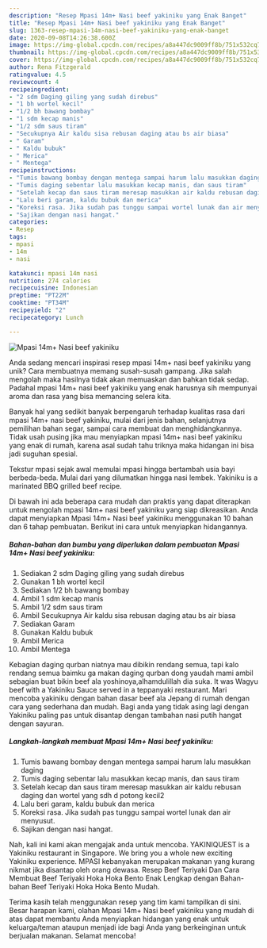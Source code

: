 ```yaml
---
description: "Resep Mpasi 14m+ Nasi beef yakiniku yang Enak Banget"
title: "Resep Mpasi 14m+ Nasi beef yakiniku yang Enak Banget"
slug: 1363-resep-mpasi-14m-nasi-beef-yakiniku-yang-enak-banget
date: 2020-09-08T14:26:38.600Z
image: https://img-global.cpcdn.com/recipes/a8a447dc9009ff8b/751x532cq70/mpasi-14m-nasi-beef-yakiniku-foto-resep-utama.jpg
thumbnail: https://img-global.cpcdn.com/recipes/a8a447dc9009ff8b/751x532cq70/mpasi-14m-nasi-beef-yakiniku-foto-resep-utama.jpg
cover: https://img-global.cpcdn.com/recipes/a8a447dc9009ff8b/751x532cq70/mpasi-14m-nasi-beef-yakiniku-foto-resep-utama.jpg
author: Rena Fitzgerald
ratingvalue: 4.5
reviewcount: 4
recipeingredient:
- "2 sdm Daging giling yang sudah direbus"
- "1 bh wortel kecil"
- "1/2 bh bawang bombay"
- "1 sdm kecap manis"
- "1/2 sdm saus tiram"
- "Secukupnya Air kaldu sisa rebusan daging atau bs air biasa"
- " Garam"
- " Kaldu bubuk"
- " Merica"
- " Mentega"
recipeinstructions:
- "Tumis bawang bombay dengan mentega sampai harum lalu masukkan daging"
- "Tumis daging sebentar lalu masukkan kecap manis, dan saus tiram"
- "Setelah kecap dan saus tiram meresap masukkan air kaldu rebusan daging dan wortel yang sdh d potong kecil2"
- "Lalu beri garam, kaldu bubuk dan merica"
- "Koreksi rasa. Jika sudah pas tunggu sampai wortel lunak dan air menyusut."
- "Sajikan dengan nasi hangat."
categories:
- Resep
tags:
- mpasi
- 14m
- nasi

katakunci: mpasi 14m nasi 
nutrition: 274 calories
recipecuisine: Indonesian
preptime: "PT22M"
cooktime: "PT34M"
recipeyield: "2"
recipecategory: Lunch

---
```



![Mpasi 14m+ Nasi beef yakiniku](https://img-global.cpcdn.com/recipes/a8a447dc9009ff8b/751x532cq70/mpasi-14m-nasi-beef-yakiniku-foto-resep-utama.jpg)

Anda sedang mencari inspirasi resep mpasi 14m+ nasi beef yakiniku yang unik? Cara membuatnya memang susah-susah gampang. Jika salah mengolah maka hasilnya tidak akan memuaskan dan bahkan tidak sedap. Padahal mpasi 14m+ nasi beef yakiniku yang enak harusnya sih mempunyai aroma dan rasa yang bisa memancing selera kita.

Banyak hal yang sedikit banyak berpengaruh terhadap kualitas rasa dari mpasi 14m+ nasi beef yakiniku, mulai dari jenis bahan, selanjutnya pemilihan bahan segar, sampai cara membuat dan menghidangkannya. Tidak usah pusing jika mau menyiapkan mpasi 14m+ nasi beef yakiniku yang enak di rumah, karena asal sudah tahu triknya maka hidangan ini bisa jadi suguhan spesial.

Tekstur mpasi sejak awal memulai mpasi hingga bertambah usia bayi berbeda-beda. Mulai dari yang dilumatkan hingga nasi lembek. Yakiniku is a marinated BBQ grilled beef recipe.


Di bawah ini ada beberapa cara mudah dan praktis yang dapat diterapkan untuk mengolah mpasi 14m+ nasi beef yakiniku yang siap dikreasikan. Anda dapat menyiapkan Mpasi 14m+ Nasi beef yakiniku menggunakan 10 bahan dan 6 tahap pembuatan. Berikut ini cara untuk menyiapkan hidangannya.

<!--inarticleads1-->

##### Bahan-bahan dan bumbu yang diperlukan dalam pembuatan Mpasi 14m+ Nasi beef yakiniku:

1. Sediakan 2 sdm Daging giling yang sudah direbus
1. Gunakan 1 bh wortel kecil
1. Sediakan 1/2 bh bawang bombay
1. Ambil 1 sdm kecap manis
1. Ambil 1/2 sdm saus tiram
1. Ambil Secukupnya Air kaldu sisa rebusan daging atau bs air biasa
1. Sediakan  Garam
1. Gunakan  Kaldu bubuk
1. Ambil  Merica
1. Ambil  Mentega


Kebagian daging qurban niatnya mau dibikin rendang semua, tapi kalo rendang semua baimku ga makan daging qurban dong yaudah mami ambil sebagian buat bikin beef ala yoshinoya,alhamdulillah dia suka. It was Wagyu beef with a Yakiniku Sauce served in a teppanyaki restaurant. Mari mencoba yakiniku dengan bahan dasar beef ala Jepang di rumah dengan cara yang sederhana dan mudah. Bagi anda yang tidak asing lagi dengan Yakiniku paling pas untuk disantap dengan tambahan nasi putih hangat dengan sayuran. 

<!--inarticleads2-->

##### Langkah-langkah membuat Mpasi 14m+ Nasi beef yakiniku:

1. Tumis bawang bombay dengan mentega sampai harum lalu masukkan daging
1. Tumis daging sebentar lalu masukkan kecap manis, dan saus tiram
1. Setelah kecap dan saus tiram meresap masukkan air kaldu rebusan daging dan wortel yang sdh d potong kecil2
1. Lalu beri garam, kaldu bubuk dan merica
1. Koreksi rasa. Jika sudah pas tunggu sampai wortel lunak dan air menyusut.
1. Sajikan dengan nasi hangat.


Nah, kali ini kami akan mengajak anda untuk mencoba. YAKINIQUEST is a Yakiniku restaurant in Singapore. We bring you a whole new exciting Yakiniku experience. MPASI kebanyakan merupakan makanan yang kurang nikmat jika disantap oleh orang dewasa. Resep Beef Teriyaki Dan Cara Membuat Beef Teriyaki Hoka Hoka Bento Enak Lengkap dengan Bahan-bahan Beef Teriyaki Hoka Hoka Bento Mudah. 

Terima kasih telah menggunakan resep yang tim kami tampilkan di sini. Besar harapan kami, olahan Mpasi 14m+ Nasi beef yakiniku yang mudah di atas dapat membantu Anda menyiapkan hidangan yang enak untuk keluarga/teman ataupun menjadi ide bagi Anda yang berkeinginan untuk berjualan makanan. Selamat mencoba!
